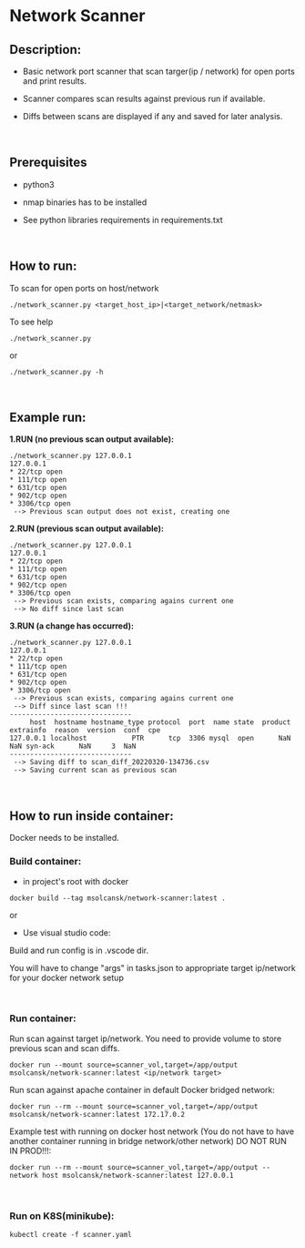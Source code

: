 # Network Scanner


## Description:
- Basic network port scanner that scan targer(ip / network) for open ports and print results.

- Scanner compares scan results against previous run if available.

- Diffs between scans are displayed if any and saved for later analysis.

<br/>

## Prerequisites
- python3

- nmap binaries has to be installed

- See python libraries requirements in requirements.txt

<br/>

## How to run:

To scan for open ports on host/network

`./network_scanner.py <target_host_ip>|<target_network/netmask>`

To see help

`./network_scanner.py`

or

`./network_scanner.py -h`

<br/>

## Example run:

**1.RUN (no previous scan output available):**

```
./network_scanner.py 127.0.0.1 
127.0.0.1
* 22/tcp open
* 111/tcp open
* 631/tcp open
* 902/tcp open
* 3306/tcp open
 --> Previous scan output does not exist, creating one
```

**2.RUN (previous scan output available):**
```
./network_scanner.py 127.0.0.1 
127.0.0.1
* 22/tcp open
* 111/tcp open
* 631/tcp open
* 902/tcp open
* 3306/tcp open
 --> Previous scan exists, comparing agains current one
 --> No diff since last scan
```

**3.RUN (a change has occurred):**

```
./network_scanner.py 127.0.0.1 
127.0.0.1
* 22/tcp open
* 111/tcp open
* 631/tcp open
* 902/tcp open
* 3306/tcp open
 --> Previous scan exists, comparing agains current one
 --> Diff since last scan !!! 
------------------------------
     host  hostname hostname_type protocol  port  name state  product  extrainfo  reason  version  conf  cpe
127.0.0.1 localhost           PTR      tcp  3306 mysql  open      NaN        NaN syn-ack      NaN     3  NaN
------------------------------
 --> Saving diff to scan_diff_20220320-134736.csv
 --> Saving current scan as previous scan
```
<br/>

## How to run inside container:

Docker needs to be installed.
<br/>


### Build container:

- in project's root with docker
```
docker build --tag msolcansk/network-scanner:latest .
```

or

- Use visual studio code:

Build and run config is in .vscode dir.

You will have to change "args" in tasks.json to appropriate target ip/network for your docker network setup 


<br/>

### Run container:
Run scan against target ip/network. You need to provide volume to store previous scan and scan diffs.


```
docker run --mount source=scanner_vol,target=/app/output msolcansk/network-scanner:latest <ip/network target>
```

Run scan against apache container in default Docker bridged network:
```
docker run --rm --mount source=scanner_vol,target=/app/output msolcansk/network-scanner:latest 172.17.0.2
```

Example test with running on docker host network (You do not have to have another container running in bridge network/other network) DO NOT RUN IN PROD!!!:

```
docker run --rm --mount source=scanner_vol,target=/app/output --network host msolcansk/network-scanner:latest 127.0.0.1 
```

<br/>


### Run on K8S(minikube):
```
kubectl create -f scanner.yaml
```